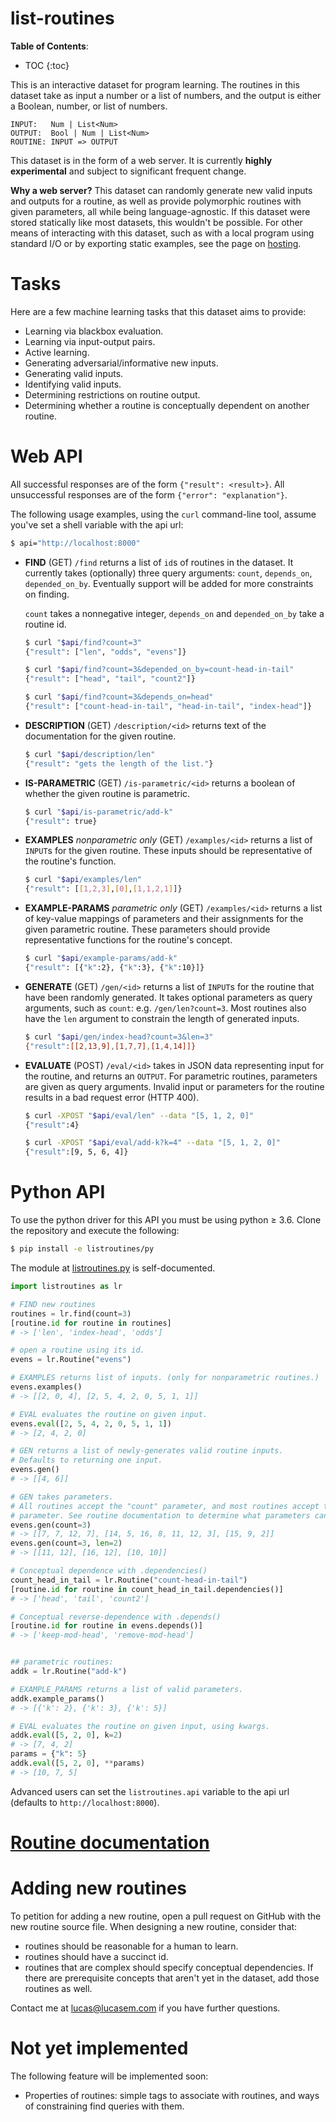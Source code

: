 # list-routines

**Table of Contents**:
* TOC
{:toc}

This is an interactive dataset for program learning. The routines in this
dataset take as input a number or a list of numbers, and the output is
either a Boolean, number, or list of numbers.

```
INPUT:   Num | List<Num>
OUTPUT:  Bool | Num | List<Num>
ROUTINE: INPUT => OUTPUT
```

This dataset is in the form of a web server. It is currently **highly
experimental** and subject to significant frequent change.

**Why a web server?** This dataset can randomly generate new valid inputs
and outputs for a routine, as well as provide polymorphic routines with
given parameters, all while being language-agnostic. If this dataset were
stored statically like most datasets, this wouldn't be possible. For other
means of interacting with this dataset, such as with a local program using
standard I/O or by exporting static examples, see the page on
[hosting](hosting).

# Tasks

Here are a few machine learning tasks that this dataset aims to provide:
- Learning via blackbox evaluation.
- Learning via input-output pairs.
- Active learning.
- Generating adversarial/informative new inputs.
- Generating valid inputs.
- Identifying valid inputs.
- Determining restrictions on routine output.
- Determining whether a routine is conceptually dependent on another routine.

# Web API

All successful responses are of the form `{"result": <result>}`. All
unsuccessful responses are of the form `{"error": "explanation"}`.

The following usage examples, using the `curl` command-line tool, assume
you've set a shell variable with the api url:

```bash
$ api="http://localhost:8000"
```

- **FIND** (GET) `/find` returns a list of `id`s of routines in the dataset.
  It currently takes (optionally) three query arguments: `count`,
  `depends_on`, `depended_on_by`. Eventually support will be added for more
  constraints on finding.

  `count` takes a nonnegative integer, `depends_on` and `depended_on_by`
  take a routine id.

  ```bash
  $ curl "$api/find?count=3"
  {"result": ["len", "odds", "evens"]}

  $ curl "$api/find?count=3&depended_on_by=count-head-in-tail"
  {"result": ["head", "tail", "count2"]}

  $ curl "$api/find?count=3&depends_on=head"
  {"result": ["count-head-in-tail", "head-in-tail", "index-head"]}
  ```
- **DESCRIPTION** (GET) `/description/<id>` returns text of the
  documentation for the given routine.

  ```bash
  $ curl "$api/description/len"
  {"result": "gets the length of the list."}
  ```
- **IS-PARAMETRIC** (GET) `/is-parametric/<id>` returns a boolean of whether
  the given routine is parametric.

  ```bash
  $ curl "$api/is-parametric/add-k"
  {"result": true}
  ```
- **EXAMPLES** _nonparametric only_ (GET) `/examples/<id>` returns a list of
  `INPUT`s for the given routine. These inputs should be representative of
  the routine's function.

  ```bash
  $ curl "$api/examples/len"
  {"result": [[1,2,3],[0],[1,1,2,1]]}
  ```
- **EXAMPLE-PARAMS** _parametric only_ (GET) `/examples/<id>` returns a list
  of key-value mappings of parameters and their assignments for the given
  parametric routine. These parameters should provide representative
  functions for the routine's concept.

  ```bash
  $ curl "$api/example-params/add-k"
  {"result": [{"k":2}, {"k":3}, {"k":10}]}
  ```
- **GENERATE** (GET) `/gen/<id>` returns a list of `INPUT`s for the routine
  that have been randomly generated. It takes optional parameters as query
  arguments, such as `count`: e.g. `/gen/len?count=3`. Most routines also
  have the `len` argument to constrain the length of generated inputs.

  ```bash
  $ curl "$api/gen/index-head?count=3&len=3"
  {"result":[[2,13,9],[1,7,7],[1,4,14]]}
  ```
- **EVALUATE** (POST) `/eval/<id>` takes in JSON data representing input for
  the routine, and returns an `OUTPUT`. For parametric routines, parameters
  are given as query arguments. Invalid input or parameters for the routine
  results in a bad request error (HTTP 400).

  ```bash
  $ curl -XPOST "$api/eval/len" --data "[5, 1, 2, 0]"
  {"result":4}

  $ curl -XPOST "$api/eval/add-k?k=4" --data "[5, 1, 2, 0]"
  {"result":[9, 5, 6, 4]}
  ```

# Python API

To use the python driver for this API you must be using python &#8805; 3.6.
Clone the repository and execute the following:

```sh
$ pip install -e listroutines/py
```

The module at
[listroutines.py](https://github.com/lucasem/list-routines/blob/master/py/listroutines.py)
is self-documented.


```python
import listroutines as lr

# FIND new routines
routines = lr.find(count=3)
[routine.id for routine in routines]
# -> ['len', 'index-head', 'odds']

# open a routine using its id.
evens = lr.Routine("evens")

# EXAMPLES returns list of inputs. (only for nonparametric routines.)
evens.examples()
# -> [[2, 0, 4], [2, 5, 4, 2, 0, 5, 1, 1]]

# EVAL evaluates the routine on given input.
evens.eval([2, 5, 4, 2, 0, 5, 1, 1])
# -> [2, 4, 2, 0]

# GEN returns a list of newly-generates valid routine inputs.
# Defaults to returning one input.
evens.gen()
# -> [[4, 6]]

# GEN takes parameters.
# All routines accept the "count" parameter, and most routines accept the "len"
# parameter. See routine documentation to determine what parameters can be used.
evens.gen(count=3)
# -> [[7, 7, 12, 7], [14, 5, 16, 8, 11, 12, 3], [15, 9, 2]]
evens.gen(count=3, len=2)
# -> [[11, 12], [16, 12], [10, 10]]

# Conceptual dependence with .dependencies()
count_head_in_tail = lr.Routine("count-head-in-tail")
[routine.id for routine in count_head_in_tail.dependencies()]
# -> ['head', 'tail', 'count2']

# Conceptual reverse-dependence with .depends()
[routine.id for routine in evens.depends()]
# -> ['keep-mod-head', 'remove-mod-head']


## parametric routines:
addk = lr.Routine("add-k")

# EXAMPLE_PARAMS returns a list of valid parameters.
addk.example_params()
# -> [{'k': 2}, {'k': 3}, {'k': 5}]

# EVAL evaluates the routine on given input, using kwargs.
addk.eval([5, 2, 0], k=2)
# -> [7, 4, 2]
params = {"k": 5}
addk.eval([5, 2, 0], **params)
# -> [10, 7, 5]
```

Advanced users can set the `listroutines.api` variable to the api url
(defaults to `http://localhost:8000`).

# [Routine documentation](routines)

# Adding new routines

To petition for adding a new routine, open a pull request on GitHub with the
new routine source file. When designing a new routine, consider that:
- routines should be reasonable for a human to learn.
- routines should have a succinct id.
- routines that are complex should specify conceptual dependencies. If
  there are prerequisite concepts that aren't yet in the dataset, add those
  routines as well.

Contact me at [lucas@lucasem.com](mailto:lucas@lucasem.com) if you have
further questions.

# Not yet implemented

The following feature will be implemented soon:
- Properties of routines: simple tags to associate with routines, and ways
  of constraining find queries with them.
